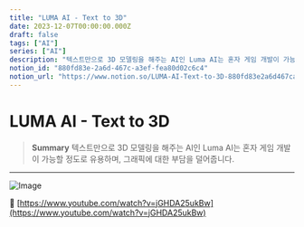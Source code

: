 ```yaml
---
title: "LUMA AI - Text to 3D"
date: 2023-12-07T00:00:00.000Z
draft: false
tags: ["AI"]
series: ["AI"]
description: "텍스트만으로 3D 모델링을 해주는 AI인 Luma AI는 혼자 게임 개발이 가능할 정도로 유용하며, 그래픽에 대한 부담을 덜어줍니다."
notion_id: "880fd83e-2a6d-467c-a3ef-fea80d02c6c4"
notion_url: "https://www.notion.so/LUMA-AI-Text-to-3D-880fd83e2a6d467ca3effea80d02c6c4"
---
```


# LUMA AI - Text to 3D

> **Summary**
> 텍스트만으로 3D 모델링을 해주는 AI인 Luma AI는 혼자 게임 개발이 가능할 정도로 유용하며, 그래픽에 대한 부담을 덜어줍니다.

---

![Image](https://prod-files-secure.s3.us-west-2.amazonaws.com/09ccd4d5-876c-4bba-bbdf-cc77a0a11257/b72914c9-1918-4c8c-8786-07d484eea6fe/Untitled.png?X-Amz-Algorithm=AWS4-HMAC-SHA256&X-Amz-Content-Sha256=UNSIGNED-PAYLOAD&X-Amz-Credential=ASIAZI2LB466WCXGEUO4%2F20250724%2Fus-west-2%2Fs3%2Faws4_request&X-Amz-Date=20250724T115832Z&X-Amz-Expires=3600&X-Amz-Security-Token=IQoJb3JpZ2luX2VjEAMaCXVzLXdlc3QtMiJHMEUCIQCKB4itOg9sHs7ki9lnV%2BwY00EEvaWbJV3sMWGdp2XNXgIgSHsWsOTtpHFL8p8jHiN3Of%2FRpUb4HptZlxvOMSr1G5Uq%2FwMILBAAGgw2Mzc0MjMxODM4MDUiDF1EzVQjkIdZ7drsjCrcA50CFjIBrgBbeyerjDOmEeUxqJe2z2JSnusX9I2mctDqhwBbONb2447uWg0gWdFcKVsUt%2FgVhGBJS7%2FXSV4nnJ1ovhM7w2FzM9JkpmlSIgST2aU5wjMduNgntVHZu9ZfOYi4%2Fleg%2BCW2y2Yg8eI02W4wigUAJNTfKeYJ8ymQ7PfeKB5HqKm800YNNvq0uDdgJz0ysRX3IOdv1li32tGI%2BCSWl6Tr3bXKfdTPW7NlGSe7l2EFFEx1SwkH0%2BRKbGRBRBaf61R2yHBzHxTgwokjZKt5ty%2F%2FFgRdDTqsenhVzF6Ogsa5e2q68nIP3LFnucFoItHpwkwJoohlZvRvtBTnyNC6rPaRimVUwcQluOhr2vmRHHqdT6d9Edw598s2bArrn41UPur88CvDjAXgsaVq8OlkywT4nki%2BjBLzOI7%2BVANmS85201xTvOQ8SJZ9TZsw1W91HtV86jvz%2B9GZb%2FlZFfOUaSTZsbm%2FPmP2OoRYi51FKonNGOnF1E%2FaAtcVkdrGnRFz24VCBOwcCayN0zx4UbGajj8L6sAUu%2FmDwDNZJzN1nqUnIVicQ1vEJMCHRcRgjvXA%2BPDGy8U7fvQl5jkvM4eFssuDMsfUswbNZiz2Oh4auhPZdqHra9WrFBBUMISbiMQGOqUBWGJttqoKL3eLsfBuD38Gre63MisfU7%2F58xXfSe%2BKnQKnJvdy8R0RbNg%2FfgGEQ0g2bv2R5dUQvsJVmxuH3qqJKPU28dDvGAsHTU%2Bf3c30wMKWkyZtzs9qCdh4mQbAHw42UtJcSR0UGAXl93Kh%2F8lp9Dd5z5ZItGFWiq3IbNK6X%2BNim604KiAhdODUX02re2wg0hT5NilowSehOVfZrxuNFqmuqu68&X-Amz-Signature=0ce65e6f60668d0bad2c3dc83ff647c9a4a55d698dbeac40c6799fe32b38e0b7&X-Amz-SignedHeaders=host&x-amz-checksum-mode=ENABLED&x-id=GetObject)

🔗 [https://www.youtube.com/watch?v=jGHDA25ukBw](https://www.youtube.com/watch?v=jGHDA25ukBw)

